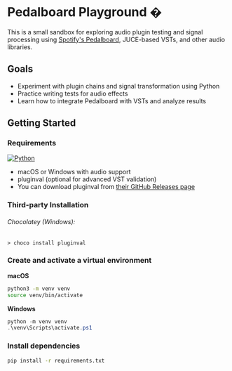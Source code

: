 # Pedalboard Playground �️

This is a small sandbox for exploring audio plugin testing and signal processing using [Spotify's Pedalboard](https://github.com/spotify/pedalboard), JUCE-based VSTs, and other audio libraries.

## Goals

- Experiment with plugin chains and signal transformation using Python
- Practice writing tests for audio effects
- Learn how to integrate Pedalboard with VSTs and analyze results

## Getting Started

### Requirements

[![Python](https://img.shields.io/badge/python-3.9%2B-blue?logo=python&logoColor=white)](https://www.python.org/)

- macOS or Windows with audio support
- pluginval (optional for advanced VST validation)
- You can download pluginval from [their GitHub Releases page](https://github.com/Tracktion/pluginval/releases)

### Third-party Installation

###### _Chocolatey (Windows):_

```shell
> choco install pluginval
```

### Create and activate a virtual environment

**macOS**

```bash
python3 -m venv venv
source venv/bin/activate
```

**Windows**

```powershell
python -m venv venv
.\venv\Scripts\activate.ps1
```

### Install dependencies

```bash
pip install -r requirements.txt
```
